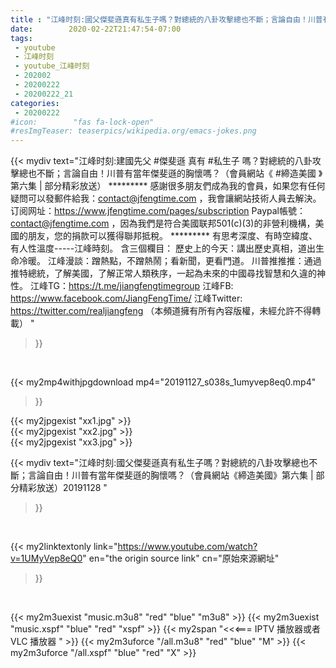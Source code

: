 ```yaml
---
title : "江峰时刻:國父傑斐遜真有私生子嗎？對總統的八卦攻擊總也不斷；言論自由！川普有當年傑斐遜的胸懷嗎？（會員網站《締造美國》第六集 | 部分精彩放送）20191128 "
date:        2020-02-22T21:47:54-07:00
tags:
 - youtube
 - 江峰时刻
 - youtube_江峰时刻
 - 202002
 - 20200222
 - 20200222_21
categories:
 - 20200222
#icon:        "fas fa-lock-open"
#resImgTeaser: teaserpics/wikipedia.org/emacs-jokes.png
---
```


{{< mydiv text="江峰时刻:建國先父 #傑斐遜 真有 #私生子 嗎？對總統的八卦攻擊總也不斷；言論自由！川普有當年傑斐遜的胸懷嗎？（會員網站《 #締造美國 》第六集 | 部分精彩放送）     ********* 感謝很多朋友們成為我的會員，如果您有任何疑問可以發郵件給我：contact@jfengtime.com ，我會讓網站技術人員去解決。 订阅网址：https://www.jfengtime.com/pages/subscription Paypal帳號：contact@jfengtime.com ，因為我們是符合美國联邦501(c)(3)的非營利機構，美國的朋友，您的捐款可以獲得聯邦抵稅。     ********* 有思考深度、有時空緯度、有人性溫度-----江峰時刻。 含三個欄目： 歷史上的今天：講出歷史真相，道出生命冷暖。 江峰漫談：蹭熱點，不蹭熱鬧；看新聞，更看門道。 川普推推推：通過推特總統，了解美國，了解正常人類秩序，一起為未來的中國尋找智慧和久違的神性。  江峰TG：https://t.me/jiangfengtimegroup 江峰FB: https://www.facebook.com/JiangFengTime/ 江峰Twitter: https://twitter.com/realjiangfeng （本頻道擁有所有內容版權，未經允許不得轉載） "
>}}
<br>


{{< my2mp4withjpgdownload mp4="20191127_s038s_1umyvep8eq0.mp4"
>}}

{{< my2jpgexist "xx1.jpg" >}}<br>
{{< my2jpgexist "xx2.jpg" >}}<br>
{{< my2jpgexist "xx3.jpg" >}}<br>



{{< mydiv text="江峰时刻:國父傑斐遜真有私生子嗎？對總統的八卦攻擊總也不斷；言論自由！川普有當年傑斐遜的胸懷嗎？（會員網站《締造美國》第六集 | 部分精彩放送）20191128 "
>}}
<br>

{{< my2linktextonly link="https://www.youtube.com/watch?v=1UMyVep8eQ0"
en="the origin source link" cn="原始來源網址"
>}}


<br>

{{< my2m3uexist "music.m3u8" "red"  "blue" "m3u8" >}} {{< my2m3uexist "music.xspf" "blue" "red"  "xspf" >}} {{< my2span "<<<=== IPTV 播放器或者 VLC 播放器 " >}} {{< my2m3uforce "/all.m3u8" "red"  "blue" "M" >}} {{< my2m3uforce "/all.xspf" "blue" "red"  "X" >}} 
